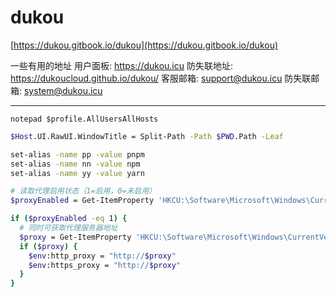 # dukou

[https://dukou.gitbook.io/dukou](https://dukou.gitbook.io/dukou)

一些有用的地址
用户面板: <https://dukou.icu>
防失联地址: <https://dukoucloud.github.io/dukou/>
客服邮箱: <support@dukou.icu>
防失联邮箱: <system@dukou.icu>

---

`notepad $profile.AllUsersAllHosts`

```bash
$Host.UI.RawUI.WindowTitle = Split-Path -Path $PWD.Path -Leaf

set-alias -name pp -value pnpm
set-alias -name nn -value npm
set-alias -name yy -value yarn

# 读取代理启用状态（1=启用，0=未启用）
$proxyEnabled = Get-ItemProperty 'HKCU:\Software\Microsoft\Windows\CurrentVersion\Internet Settings' | Select-Object -ExpandProperty ProxyEnable -ErrorAction SilentlyContinue

if ($proxyEnabled -eq 1) {
  # 同时可获取代理服务器地址
  $proxy = Get-ItemProperty 'HKCU:\Software\Microsoft\Windows\CurrentVersion\Internet Settings' | Select-Object -ExpandProperty ProxyServer
  if ($proxy) {
    $env:http_proxy = "http://$proxy"
    $env:https_proxy = "http://$proxy"
  }
}
```
